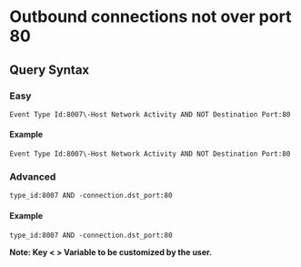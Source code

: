 # Outbound connections not over port 80

## Query Syntax 
### Easy 
```
Event Type Id:8007\-Host Network Activity AND NOT Destination Port:80
```
#### Example
```
Event Type Id:8007\-Host Network Activity AND NOT Destination Port:80
```
### Advanced
```
type_id:8007 AND -connection.dst_port:80
```
#### Example
```
type_id:8007 AND -connection.dst_port:80
```
**Note: Key < > Variable to be customized by the user.**
